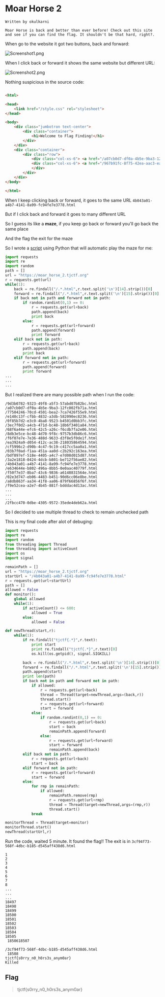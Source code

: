 # Moar Horse 2
```
Written by okulkarni

Moar Horse is back and better than ever before! Check out this site and see if you can find the flag. It shouldn't be that hard, right?.
```
When go to the website it got two buttons, back and forward:

![Screenshot1.png](Screenshot1.png)

When I click back or forward it shows the same website but different URL:

![Screenshot2.png](Screenshot2.png)

Nothing suspicious in the source code:
```html

<html>

<head>
    <link href="/style.css" rel="stylesheet">
</head>

<body>
    <div class="jumbotron text-center">
        <div class="container">
            <h1>Welcome to Flag Finding!</h1>
        </div>
    </div>
    <div class="container">
        <div class="row">
            <div class="col-xs-6"> <a href="/a07cb0d7-df0a-4b5e-9ba3-12fc002fb71a.html" class="btn btn-sm animated-button gibson-one">Backward</a> </div>
            <div class="col-xs-6"> <a href="/967b91fc-8f75-42ea-aac3-ea3ae1a61b18.html" class="btn btn-sm animated-button gibson-two">Forward</a>
            </div>
        </div>
    </div>
</body>

</html>
```

When I keep clicking back or forward, it goes to the same URL `4b043a01-a4b7-4141-8a99-fc94fe7e3778.html`

But if I click back and forward it goes to many different URL

So I guess its like a **maze**, if you keep go back or forward you'll go back the same place

And the flag the exit for the maze

So I wrote a [script](solve.py) using Python that will automatic play the maze for me:

```python
import requests
import re
import random
path = []
url = "https://moar_horse_2.tjctf.org"
r = requests.get(url)
while(1):
	back = re.findall("/.*.html",r.text.split('\n')[14].strip())[0]
	forward = re.findall("/.*.html",r.text.split('\n')[15].strip())[0]
	if back not in path and forward not in path:
		if random.randint(0,1) == 0:
			r = requests.get(url+back)
			path.append(back)
			print back
		else:
			r = requests.get(url+forward)
			path.append(forward)
			print forward
	elif back not in path:
		r = requests.get(url+back)
		path.append(back)
		print back
	elif forward not in path:
		r = requests.get(url+forward)
		path.append(forward)
		print forward
...
...
...
```

But I realized there are many possible path when I run the code:
```
/9d3b0782-9323-49f8-a5f3-57abd07b82bc.html
/a07cb0d7-df0a-4b5e-9ba3-12fc002fb71a.html
/77504246-70cd-4501-bea2-7ca7426f55e9.html
/e140c13f-cfbb-4832-a3db-582090ec8236.html
/0f85b7d2-e3c0-4ba8-9523-b4501d0bb3fc.html
/3ec7f0d2-a4cb-471d-bc48-18b6f3401a84.html
/68f6a44e-efc6-42c5-a26c-f6cdb7fa2e06.html
/8db3e5ce-bc48-4d70-9f8c-9757b3db86c6.html
/f6f07e7e-7e36-488d-9633-d3f8e5f0de1f.html
/ea3924a9-d054-412c-ac38-218035864594.html
/cf5996c2-d90b-4c47-9c19-c417cc5aa0a1.html
/03b7f0ad-f1aa-451a-aa0d-c2b292c163ea.html
/bdf897ef-518e-4405-a4c7-e7d08d015d87.html
/3a2e1818-0424-4dcb-b801-be712f56ae82.html
/4b043a01-a4b7-4141-8a99-fc94fe7e3778.html
/e634644e-b802-496a-8bb5-0e0aac40779f.html
/f50f7e37-8ba7-43c6-9836-a6148831564e.html
/02e3d747-eb06-4483-b451-90d6cc06e8be.html
/a8db863f-aa34-41f8-aa06-879f66856f6f.html
/f9e52cea-a2e7-4b45-881f-bdddac4d13ac.html
...
...
...
/2fbcc470-0dbe-4305-9572-35ede4deb62a.html
```
So I decided to use multiple thread to check to remain unchecked path

This is my final code after alot of debuging:

```python
import requests
import re
import random
from threading import Thread
from threading import activeCount
import os
import signal

remainPath = []
url = "https://moar_horse_2.tjctf.org"
startUrl = "/4b043a01-a4b7-4141-8a99-fc94fe7e3778.html"
r = requests.get(url+startUrl)
path = []
allowed = False
def monitor():
	global allowed
	while(1):
		if activeCount() <= 600:
			allowed = True
		else:
			allowed = False

def newThread(start,r):
	while(1):
		if re.findall("tjctf{.*}",r.text):
			print start
			print re.findall("tjctf{.*}",r.text)[0]
			os.kill(os.getpid(), signal.SIGKILL)

		back = re.findall("/.*.html",r.text.split('\n')[14].strip())[0]
		forward = re.findall("/.*.html",r.text.split('\n')[15].strip())[0]
		path.append(start)
		print len(path)
		if back not in path and forward not in path:
			if allowed:
				r = requests.get(url+back)
				thread = Thread(target=newThread,args=(back,r))
				thread.start()
				r = requests.get(url+forward)
				start = forward
			else:
				if random.randint(0,1) == 0:
					r = requests.get(url+back)
					start = back
					remainPath.append(forward)
				else:
					r = requests.get(url+forward)
					start = forward
					remainPath.append(back)
		elif back not in path: 
			r = requests.get(url+back)
			start = back
		elif forward not in path:
			r = requests.get(url+forward)
			start = forward
		else:
			for rmp in remainPath:
				if allowed:
					remainPath.remove(rmp)
					r = requests.get(url+rmp)
					thread = Thread(target=newThread,args=(rmp,r))
					thread.start()
			break

monitorThread = Thread(target=monitor)
monitorThread.start()
newThread(startUrl,r)
```
Run the code, waited 5 minute. It found the flag!!
The exit is in `3cf94f73-568f-4dbc-b185-d545aff438d6.html`

```
1
2
3
4
5
6
7
8
...
...
...
18497
18498
18499
18500
18501
18502
18503
18504
18505
 1850618507

/3cf94f73-568f-4dbc-b185-d545aff438d6.html
 18508
tjctf{s0rry_n0_h0rs3s_anym0ar}
Killed
```
## Flag
> tjctf{s0rry_n0_h0rs3s_anym0ar}
